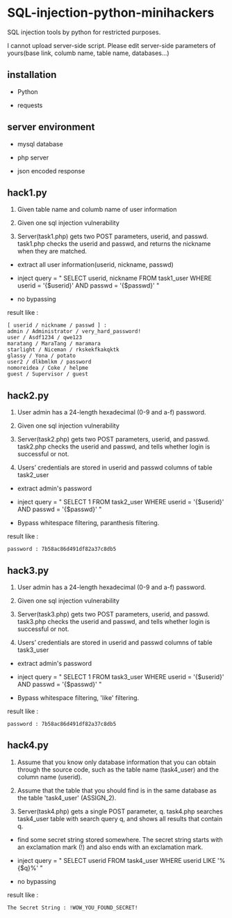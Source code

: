 # SQL-injection-python-minihackers
SQL injection tools by python for restricted purposes.

I cannot upload server-side script. Please edit server-side parameters of yours(base link, columb name, table name, databases...)
## installation
- Python

- requests

## server environment
- mysql database

- php server

- json encoded response

## hack1.py

1. Given table name and columb name of user information

2. Given one sql injection vulnerability

3. Server(task1.php) gets two POST parameters, userid, and passwd. task1.php checks the userid and passwd, and returns the nickname when they are matched.

- extract all user information(userid, nickname, passwd)

- inject query = " SELECT userid, nickname FROM task1_user WHERE userid = '{$userid}' AND passwd = '{$passwd}' "

- no bypassing

result like :

```
[ userid / nickname / passwd ] :
admin / Administrator / very_hard_password!
user / Asdf1234 / qwe123
maratang / MaraTang / maramara
starlight / Niceman / rkskekfkakqktk
glassy / Yona / potato
user2 / dlkbmlkm / password
nomoreidea / Coke / helpme
guest / Supervisor / guest
```

## hack2.py

1. User admin has a 24-length hexadecimal (0-9 and a-f) password. 

2. Given one sql injection vulnerability

3. Server(task2.php) gets two POST parameters, userid, and passwd. task2.php checks the userid and passwd, and tells whether login is successful or not.

4. Users’ credentials are stored in userid and passwd columns of table task2_user

- extract admin's password

- inject query = " SELECT 1 FROM task2_user WHERE userid = '{$userid}' AND passwd = '{$passwd}' "

- Bypass whitespace filtering, paranthesis filtering.

result like :

```
password : 7b58ac86d491df82a37c8db5
```

## hack3.py

1. User admin has a 24-length hexadecimal (0-9 and a-f) password. 

2. Given one sql injection vulnerability

3. Server(task3.php) gets two POST parameters, userid, and passwd. task3.php checks the userid and passwd, and tells whether login is successful or not.

4. Users’ credentials are stored in userid and passwd columns of table task3_user

- extract admin's password

- inject query = " SELECT 1 FROM task3_user WHERE userid = '{$userid}' AND passwd = '{$passwd}' "

- Bypass whitespace filtering, 'like' filtering.

result like :

```
password : 7b58ac86d491df82a37c8db5
```

## hack4.py

1. Assume that you know only database information that you can obtain through the source code, such as the table name (task4_user) and the column name (userid).

2. Assume that the table that you should find is in the same database as the table 'task4_user' (ASSIGN_2).

3. Server(task4.php) gets a single POST parameter, q. task4.php searches task4_user table with search query q, and shows all results that contain q.

- find some secret string stored somewhere. The secret string starts with an exclamation mark (!) and also ends with an exclamation mark.

- inject query = " SELECT userid FROM task4_user WHERE userid LIKE '%{$q}%' "

- no bypassing

result like :

```
The Secret String : !WOW_YOU_FOUND_SECRET!
```
